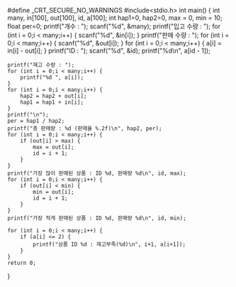 #define _CRT_SECURE_NO_WARNINGS
#include<stdio.h>
int main() {
	int many, in[100], out[100], id, a[100];
	int hap1=0, hap2=0, max = 0, min = 10;
	float per=0;
	printf("개수 : ");
	scanf("%d", &many);
	printf("입고 수량 : ");
	for (int i = 0;i < many;i++) {
		scanf("%d", &in[i]);
	}
	printf("판매 수량 : ");
	for (int i = 0;i < many;i++) {
		scanf("%d", &out[i]);
	}
	for (int i = 0;i < many;i++) {
		a[i] = in[i] - out[i];
	}
	printf("ID : ");
	scanf("%d", &id);
	printf("%d\n", a[id - 1]);

	printf("재고 수량 : ");
	for (int i = 0;i < many;i++) {
		printf("%d ", a[i]);
	}
	for (int i = 0;i < many;i++) {
		hap2 = hap2 + out[i];
		hap1 = hap1 + in[i];
	}
	printf("\n");
	per = hap1 / hap2;
	printf("총 판매량 : %d (판매율 %.2f)\n", hap2, per);
	for (int i = 0;i < many;i++) {
		if (out[i] > max) {
			max = out[i];
			id = i + 1;
		}
	}
	printf("가장 많이 판매된 상품 : ID %d, 판매량 %d\n", id, max);
	for (int i = 0;i < many;i++) {
		if (out[i] < min) {
			min = out[i];
			id = i + 1;
		}
	}
	printf("가장 적게 판매된 상품 : ID %d, 판매량 %d\n", id, min);

	for (int i = 0;i < many;i++) {
		if (a[i] <= 2) {
			printf("상품 ID %d : 재고부족(%d)\n", i+1, a[i+1]);
		}
	}
	return 0;
}
